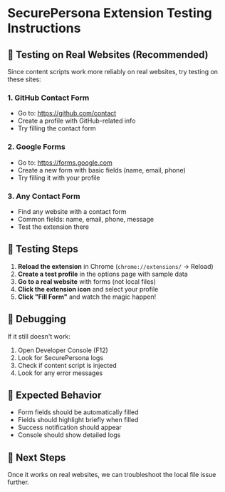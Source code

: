 # SecurePersona Extension Testing Instructions

## 🧪 Testing on Real Websites (Recommended)

Since content scripts work more reliably on real websites, try testing on these sites:

### 1. **GitHub Contact Form**
- Go to: https://github.com/contact
- Create a profile with GitHub-related info
- Try filling the contact form

### 2. **Google Forms**
- Go to: https://forms.google.com
- Create a new form with basic fields (name, email, phone)
- Try filling it with your profile

### 3. **Any Contact Form**
- Find any website with a contact form
- Common fields: name, email, phone, message
- Test the extension there

## 🔧 Testing Steps

1. **Reload the extension** in Chrome (`chrome://extensions/` → Reload)
2. **Create a test profile** in the options page with sample data
3. **Go to a real website** with forms (not local files)
4. **Click the extension icon** and select your profile
5. **Click "Fill Form"** and watch the magic happen!

## 🐛 Debugging

If it still doesn't work:
1. Open Developer Console (F12)
2. Look for SecurePersona logs
3. Check if content script is injected
4. Look for any error messages

## 📝 Expected Behavior

- Form fields should be automatically filled
- Fields should highlight briefly when filled
- Success notification should appear
- Console should show detailed logs

## 🚀 Next Steps

Once it works on real websites, we can troubleshoot the local file issue further. 